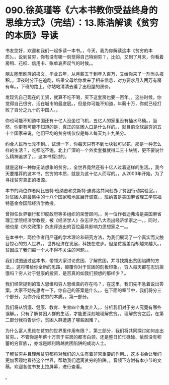 # 090.徐英瑾等《六本书教你受益终身的思维方式》（完结）：13.陈浩解读《贫穷的本质》导读

书友您好，欢迎和我们一起多读一本书。，今天，我为你解读这本《贫穷的本质》。，说到贫穷，你有没有哪一刻觉得自己特别穷？，比如，又到了月末，你看着房租、花呗、信用卡、账单哀声叹气的时候。。

朋友圈里刷屏的报文，毕业五年，从月薪五千到年入百万，又给你来了一剂当头报积。，深夜时分正在追剧，结果父母给你发来了相亲信息，对方要求月入两万有房有车。，下班的路上，你站站清清去看了出租屋的房价。

发现凭自己现在的工资，就算不吃不喝，买下这套房也要一百年。，这些时候，你觉得自己很穷，活在城市的最底层。，但是你可能不知道，年薪十万，你就已经打败了百分之九十的中国人。。

你也可能不知道中国还有十亿人没坐过飞机，五亿人的家里没有抽水马桶。，当然，你更有可能不知道的是，真正的贫困人口是什么样的。，就目前全球最穷的五十个国家来说，他们平均的贫穷线仅仅是每人每天九十九美分。

约合人民币七元不到。，试想一下，你每天只有不到七块钱可以花，那是一种怎么样的生活？，吃都吃不饱，北上广深的一个外卖套餐就得二三十块钱，更不要说什么精神追求了。，这本书探讨的。

就是这样一种你无法想象的贫穷。，全世界竟然还有十亿人过着这样的生活。，我今天要推荐的这本书，贫穷的本质，就是为这十亿人而写的。，从2003年开始，为了寻找贫穷真正的根源。

本书的两位作者阿比吉特·班纳吉和艾斯特·迪弗洛共同创办了贫困行动实验室。，对贫困人群最集中的十八个国家和地区展开调查。，班纳吉是美国麻省理工学院福特基金会国际经济学教授。

曾担任世界银行和印度政府等多组织的荣誉顾问。，另一位作者迪弗洛是美国麻省理工学院经济学教授，被《经济学人》杂志评为八大杰出经济学家之一。，同时，他也是《外交政策》杂志评选出的百位最具影响力思想家之一。。

在本书中，两位作者用严谨的学术理论和研究方法，为我们展现了一个真实而又触目惊心的穷人世界。，世界经济在发展，科技在进步。但是贫富差距却越来越大。，贫困成了我们每一个人不得不关注的问题。。

我们试图通过这本书，带领大家讨论贫困、了解贫困，并寻找跳出贫困陷阱的方法。，这将带给你全新的思路，颠覆你对于贫困的刻板印象。，穷人每天都在忍饥挨饿吗？穷人对于健康的投资，是否真的如我们预想的那样少？。

我们经常提到的富人思维和穷人思维真的存在吗？，在这里，我们先不急着说出答案。大家不妨先思考一下，你自己的答案是什么。，在下面的章节中，我们将分三个部分，为你介绍贫穷的本质。，第一部分。

我们将从饥饿、健康、教育、生育四个角度介入。，分析我们对于穷人究竟有哪些误解。，只有了解贫困人群的生活，才能更深刻地理解贫穷。，理解贫穷之后，在第二部分我将告诉你，贫困人群遭遇了哪些困难？。

为什么富人思维在贫穷的世界里作用有限？，第三部分，我们将共同探讨如何走出贫穷。，不管你是年薪十万苦于买房的都市白领，还是整日忙忙碌碌、依然没有积蓄的穷盲族，，亦或是顺利跨越贫困陷阱的成功人士。

了解贫穷并且理解贫穷都将对我们的人生有着非常重要的作用。，这本书会让我们更加客观地看待这个世界，帮助我们远离贫穷的陷阱。，音频下方附有本小节的文稿，欢迎各位书友上拉屏幕，进行查看。

。